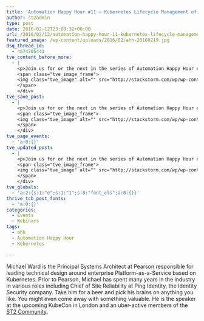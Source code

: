 ```yaml
---
title: 'Automation Happy Hour #11 – Kubernetes Lifecycle Management of External Dependencies'
author: st2admin
type: post
date: 2016-02-12T23:08:32+00:00
url: /2016/02/12/automation-happy-hour-11-kubernetes-lifecycle-management-of-external-dependencies/
featured_image: /wp-content/uploads/2016/02/ahh-20160219.jpg
dsq_thread_id:
  - 4574705443
tve_content_before_more:
  - |
    <p>Join us for or the next in the series of Automation Happy Hour events. This time we are talking about Kubernetes with one of the top experts on it. </p><div style="width: 250px" class="thrv_wrapper tve_image_caption">
    <span class="tve_image_frame">
    <img class="tve_image" alt="" src="http://stackstorm.com/wp/wp-content/uploads/2016/02/michaelward1.jpg" style="width: 250px" width="250" height="250">
    </span>
    </div>
tve_save_post:
  - |
    <p>Join us for or the next in the series of Automation Happy Hour events. This time we are talking about Kubernetes with one of the top experts on it. </p><div style="width: 250px" class="thrv_wrapper tve_image_caption">
    <span class="tve_image_frame">
    <img class="tve_image" alt="" src="http://stackstorm.com/wp/wp-content/uploads/2016/02/michaelward1.jpg" style="width: 250px" width="250" height="250">
    </span>
    </div>
tve_page_events:
  - 'a:0:{}'
tve_updated_post:
  - |
    <p>Join us for or the next in the series of Automation Happy Hour events. This time we are talking about Kubernetes with one of the top experts on it. </p><div style="width: 250px" class="thrv_wrapper tve_image_caption">
    <span class="tve_image_frame">
    <img class="tve_image" alt="" src="http://stackstorm.com/wp/wp-content/uploads/2016/02/michaelward1.jpg" style="width: 250px" width="250" height="250">
    </span>
    </div>
tve_globals:
  - 'a:2:{s:1:"e";s:1:"1";s:8:"font_cls";a:0:{}}'
thrive_tcb_post_fonts:
  - 'a:0:{}'
categories:
  - Events
  - Webinars
tags:
  - ahh
  - Automation Happy Hour
  - Kebernetes

---
```

Michael Ward is the Principal Systems Architect at Pearson responsible for leading technical design around enterprise Platform-as-a-Service based on Kubernetes. Prior to Pearson, Michael has spent many years in the industry in various roles including Chief of Site Reliability at Ping Identity, the Identity Security company. Take him for a beer and pick his brains on anything you like. You might even come away with something valuable. He is the speaker at the upcoming KubeCon in London and an uber-active members of the [ST2 Community][1].

 [1]: /community